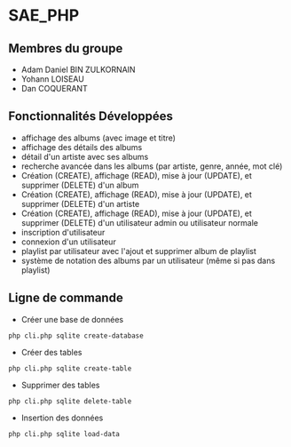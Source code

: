 # SAE_PHP

## Membres du groupe

- Adam Daniel BIN ZULKORNAIN
- Yohann LOISEAU
- Dan COQUERANT

## Fonctionnalités Développées

- affichage des albums (avec image et titre)
- affichage des détails des albums
- détail d'un artiste avec ses albums
- recherche avancée dans les albums (par artiste, genre, année, mot clé)
- Création (CREATE), affichage (READ), mise à jour (UPDATE), et supprimer (DELETE) d'un album
- Création (CREATE), affichage (READ), mise à jour (UPDATE), et supprimer (DELETE) d'un artiste
- Création (CREATE), affichage (READ), mise à jour (UPDATE), et supprimer (DELETE) d'un utilisateur admin ou utilisateur normale
- inscription d'utilisateur
- connexion d'un utilisateur
- playlist par utilisateur avec l'ajout et supprimer album de playlist
- système de notation des albums par un utilisateur (même si pas dans playlist)

## Ligne de commande

- Créer une base de données

`php cli.php sqlite create-database`

- Créer des tables

`php cli.php sqlite create-table`

- Supprimer des tables

`php cli.php sqlite delete-table`

- Insertion des données

`php cli.php sqlite load-data`